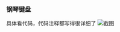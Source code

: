 ### 钢琴键盘

具体看代码，代码注释都写得很详细了
![截图](https://github"".com/eicky/PianoKeyboard/blob/master/img/screen.png)